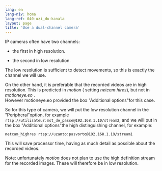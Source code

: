 ```yaml
---
lang: en
lang-niv: homa
lang-ref: 040-uzi_du-kanala
layout: page
title: 'Use a dual-channel camera'
---
```


IP cameras often have two channels:

* the first in high resolution.


* the second in low resolution.



The low resolution is sufficient to detect movements, so this is exactly the channel we will use.

On the other hand, it is preferable that the recorded videos are in high resolution. This is predicted in _motion_ ( setting _netcam hires_), but not in _motioneye.eo_ .  
However motioneye.eo provided the box "Additional options"for this case.

So for this type of camera, we will put the low resolution channel in the "Peripheral"option, for example `rtsp://utilisateur:mot_de_passe@192.168.1.10/stream2`, and we will put in the box "Additional options"the high distinguishing channel, for example:
```
netcam_highres rtsp://uzanto:pasvorto@192.168.1.10/stream1
```

This will save processor time, having as much detail as possible about the recorded videos.

Note: unfortunately _motion_ does not plan to use the high definition stream for the recorded images. These will therefore be in low resolution.
